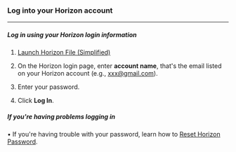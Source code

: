 ### Log into your Horizon account
__________________________________
##### Log in using your Horizon login information

1. [Launch Horizon File (Simplified)](Launch%20Horizon%20File%20(Simplified).md)

2. On the Horizon login page, enter **account name**, that's the email listed on your Horizon account (e.g., xxx@gmail.com). 

3.  Enter your password. 

4. Click **Log In**.

##### If you're having problems logging in

• If you're having trouble with your password, learn how to [Reset Horizon Password](docs/Reset%20Horizon%20Password.md).


